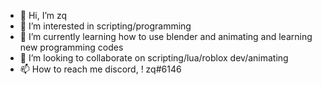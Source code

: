 - 👋 Hi, I’m zq
- 👀 I’m interested in scripting/programming
- 🌱 I’m currently learning how to use blender and animating and learning new programming codes
- 💞️ I’m looking to collaborate on scripting/lua/roblox dev/animating
- 📫 How to reach me discord, ! zq#6146
